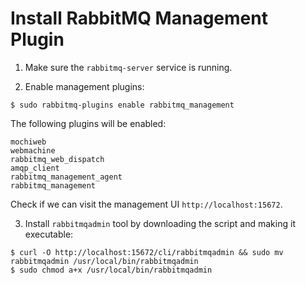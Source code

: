 # Install RabbitMQ Management Plugin

1. Make sure the `rabbitmq-server` service is running.

2. Enable management plugins:

  ```console
  $ sudo rabbitmq-plugins enable rabbitmq_management
  ```

  The following plugins will be enabled:

  ```
  mochiweb
  webmachine
  rabbitmq_web_dispatch
  amqp_client
  rabbitmq_management_agent
  rabbitmq_management
  ```

  Check if we can visit the management UI `http://localhost:15672`.

3. Install `rabbitmqadmin` tool by downloading the script and making it executable:

  ```console
  $ curl -O http://localhost:15672/cli/rabbitmqadmin && sudo mv rabbitmqadmin /usr/local/bin/rabbitmqadmin
  $ sudo chmod a+x /usr/local/bin/rabbitmqadmin
  ```

